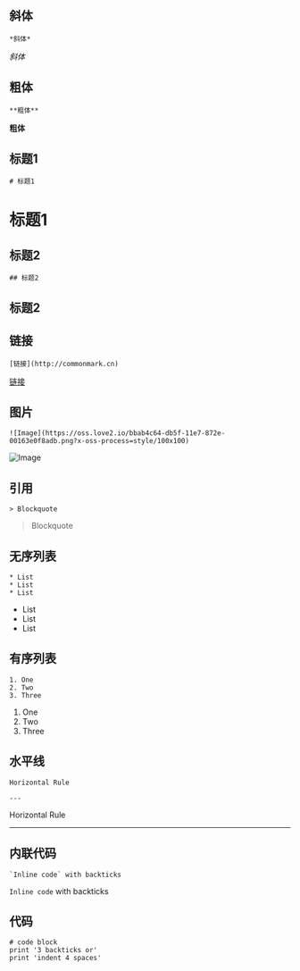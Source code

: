## 斜体

```
*斜体*
```
*斜体*


## 粗体
```
**粗体**
```
**粗体**


## 标题1
```
# 标题1	
```
# 标题1	


## 标题2
```
## 标题2	
```
## 标题2


## 链接
```
[链接](http://commonmark.cn)
```
[链接](http://commonmark.cn)


## 图片
```
![Image](https://oss.love2.io/bbab4c64-db5f-11e7-872e-00163e0f8adb.png?x-oss-process=style/100x100)
```
![Image](https://oss.love2.io/bbab4c64-db5f-11e7-872e-00163e0f8adb.png?x-oss-process=style/100x100)


## 引用
```
> Blockquote
```
> Blockquote

## 无序列表
```
* List
* List
* List
```
* List
* List
* List


## 有序列表
```
1. One
2. Two
3. Three
```
1. One
2. Two
3. Three


## 水平线
```
Horizontal Rule

---
```
Horizontal Rule

---


## 内联代码
```
`Inline code` with backticks
```
`Inline code` with backticks

## 代码

```
# code block
print '3 backticks or'
print 'indent 4 spaces'
```
